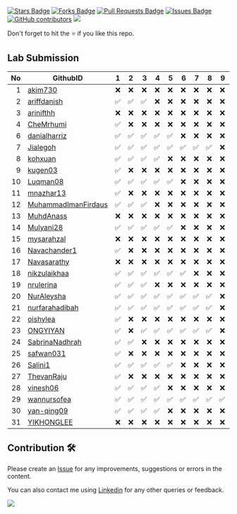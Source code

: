 <a href="https://github.com/drshahizan/software-engineering/stargazers"><img src="https://img.shields.io/github/stars/drshahizan/software-engineering" alt="Stars Badge"/></a>
<a href="https://github.com/drshahizan/software-engineering/network/members"><img src="https://img.shields.io/github/forks/drshahizan/software-engineering" alt="Forks Badge"/></a>
<a href="https://github.com/drshahizan/software-engineering/pulls"><img src="https://img.shields.io/github/issues-pr/drshahizan/software-engineering" alt="Pull Requests Badge"/></a>
<a href="https://github.com/drshahizan/software-engineering/issues"><img src="https://img.shields.io/github/issues/drshahizan/software-engineering" alt="Issues Badge"/></a>
<a href="https://github.com/drshahizan/software-engineering/graphs/contributors"><img alt="GitHub contributors" src="https://img.shields.io/github/contributors/drshahizan/software-engineering?color=2b9348"></a>
![](https://visitor-badge.glitch.me/badge?page_id=drshahizan/software-engineering)

Don't forget to hit the :star: if you like this repo.

## Lab Submission


| No | GithubID | 1 | 2 | 3 | 4 | 5 | 6 | 7 | 8 | 9 | 10 |
| -----: | ----- | :------: | :------: | ------:|------:|------:| ------:|------:|------:|------:| ------:|
| 1 | [akim730](https://github.com/akim730) |:x:|:x:|:x:|:x:|:x:|:x:|:x:|:x:|:x:|
| 2 | [ariffdanish](https://github.com/ariffdanish) |:white_check_mark:|:white_check_mark:|:white_check_mark:|:x:|:x:|:x:|:x:|:x:|:x:|
| 3 | [arinifthh](https://github.com/arinifthh) |:x:|:x:|:x:|:x:|:x:|:x:|:x:|:x:|:x:|
| 4 | [CheMrhumi](https://github.com/CheMrhumi) |:white_check_mark:|:x:|:x:|:x:|:x:|:x:|:x:|:x:|:x:|
| 6 | [danialharriz](https://github.com/danialharriz)  |:white_check_mark:|:white_check_mark:|:white_check_mark:|:white_check_mark:|:white_check_mark:|:x:|:x:|:x:|:x:|
| 7 | [Jialegoh](https://github.com/Jialegoh)  |:white_check_mark:|:white_check_mark:|:white_check_mark:|:white_check_mark:|:white_check_mark:|:white_check_mark:|:white_check_mark:|:white_check_mark:|:x:|
| 8 | [kohxuan](https://github.com/kohxuan)  |:white_check_mark:|:white_check_mark:|:white_check_mark:|:white_check_mark:|:x:|:x:|:x:|:x:|:x:|
| 9 | [kugen03](https://github.com/kugen03)  |:white_check_mark:|:x:|:x:|:x:|:x:|:x:|:x:|:x:|:x:|
| 10 | [Luqman08](https://github.com/Luqman08)  |:white_check_mark:|:white_check_mark:|:white_check_mark:|:white_check_mark:|:white_check_mark:|:x:|:x:|:x:|:x:|
| 11 | [mnazhar13](https://github.com/mnazhar13)  |:white_check_mark:|:x:|:x:|:x:|:x:|:x:|:x:|:x:|:x:|
| 12 | [MuhammadImanFirdaus](https://github.com/MuhammadImanFirdaus)  |:white_check_mark:|:white_check_mark:|:white_check_mark:|:x:|:x:|:x:|:x:|:x:|:x:|
| 13 | [MuhdAnass](https://github.com/MuhdAnass)  |:x:|:x:|:x:|:x:|:x:|:x:|:x:|:x:|:x:|
| 14 | [Mulyani28](https://github.com/Mulyani28)  |:white_check_mark:|:white_check_mark:|:white_check_mark:|:white_check_mark:|:white_check_mark:|:x:|:x:|:x:|:x:|
| 15 | [mysarahzal](https://github.com/mysarahzal)  |:x:|:x:|:x:|:x:|:x:|:x:|:x:|:x:|:x:|
| 16 | [Navachander1](https://github.com/Navachander1) |:white_check_mark:|:x:|:x:|:x:|:x:|:x:|:x:|:x:|:x:|
| 17 | [Navasarathy](https://github.com/Navasarathy)  |:x:|:x:|:x:|:x:|:x:|:x:|:x:|:x:|:x:|
| 18 | [nikzulaikhaa](https://github.com/nikzulaikhaa)  |:white_check_mark:|:white_check_mark:|:white_check_mark:|:white_check_mark:|:white_check_mark:|:white_check_mark:|:x:|:x:|:x:|
| 19 | [nrulerina](https://github.com/nrulerina)  |:white_check_mark:|:white_check_mark:|:white_check_mark:|:x:|:x:|:x:|:x:|:x:|:x:|
| 20 | [NurAleysha](https://github.com/NurAleysha)  |:white_check_mark:|:white_check_mark:|:white_check_mark:|:white_check_mark:|:white_check_mark:|:white_check_mark:|:white_check_mark:|:white_check_mark:|:x:|
| 21 | [nurfarahadibah](https://github.com/nurfarahadibah)  |:white_check_mark:|:white_check_mark:|:white_check_mark:|:white_check_mark:|:white_check_mark:|:white_check_mark:|:white_check_mark:|:white_check_mark:|:x:|
| 22 | [oishylea](https://github.com/oishylea)  | :white_check_mark:|:x:|:x:|:x:|:x:|:x:|:x:|:x:|:x:|
| 23 | [ONGYIYAN](https://github.com/ONGYIYAN)  |:white_check_mark:|:x:|:white_check_mark:|:white_check_mark:|:white_check_mark:|:white_check_mark:|:white_check_mark:|:white_check_mark:|:x:|
| 24 | [SabrinaNadhrah](https://github.com/SabrinaNadhrah)  |:white_check_mark:|:white_check_mark:|:x:|:x:|:x:|:x:|:x:|:x:|:x:|
| 25 | [safwan031](https://github.com/safwan031)  |:white_check_mark:|:x:|:x:|:x:|:x:|:x:|:x:|:x:|:x:|
| 26 | [Salini1](https://github.com/Salini1)  |:white_check_mark:|:white_check_mark:|:white_check_mark:|:white_check_mark:|:white_check_mark:|:x:|:x:|:x:|:x:|
| 27 | [ThevanRaju](https://github.com/ThevanRaju)  |:white_check_mark:|:x:|:x:|:x:|:x:|:x:|:x:|:x:|:x:|
| 28 | [vinesh06](https://github.com/vinesh06)  |:white_check_mark:|:white_check_mark:|:white_check_mark:|:white_check_mark:|:x:|:x:|:x:|:x:|:x:|
| 29 | [wannursofea](https://github.com/wannursofea)  |:white_check_mark:|:white_check_mark:|:white_check_mark:|:white_check_mark:|:white_check_mark:|:white_check_mark:|:white_check_mark:|:white_check_mark:|:white_check_mark:|
| 30 | [yan-qing09](https://github.com/yan-qing09)  |:white_check_mark:|:white_check_mark:|:white_check_mark:|:white_check_mark:|:x:|:x:|:x:|:x:|:x:|
| 31 | [YIKHONGLEE](https://github.com/YIKHONGLEE)  |:x:|:x:|:x:|:x:|:x:|:x:|:x:|:x:|:x:|



## Contribution 🛠️
Please create an [Issue](https://github.com/drshahizan/software-engineering/issues) for any improvements, suggestions or errors in the content.

You can also contact me using [Linkedin](https://www.linkedin.com/in/drshahizan/) for any other queries or feedback.

![](https://visitor-badge.glitch.me/badge?page_id=drshahizan)
